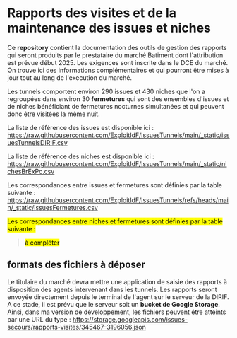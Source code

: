 # Rapports des visites et de la maintenance des issues et niches
Ce **repository** contient la documentation des outils de gestion des rapports qui seront produits par le prestataire du marché Batiment 
dont l'attribution est prévue début 2025. Les exigences sont inscrite dans le DCE du marché. 
On trouve ici des informations complémentaires et qui pourront être mises à jour tout au long de l'execution du marché.

Les tunnels comportent environ 290 issues et 430 niches que l'on a regroupées dans environ 30 **fermetures** 
qui sont des ensembles d'issues et de niches bénéficiant de fermetures nocturnes simultanées et 
qui peuvent donc être visitées la même nuit.

La liste de référence des issues est disponible ici : 
https://raw.githubusercontent.com/ExploitIdF/IssuesTunnels/main/_static/issuesTunnelsDIRIF.csv

La liste de référence des niches est disponible ici : 
https://raw.githubusercontent.com/ExploitIdF/IssuesTunnels/main/_static/nichesBrExPc.csv

Les correspondances entre issues et fermetures sont définies par la table suivante :
https://raw.githubusercontent.com/ExploitIdF/IssuesTunnels/refs/heads/main/_static/issuesFermetures.csv

<mark>Les correspondances entre niches et fermetures sont définies par la table suivante :</mark>
> <mark>à compléter</mark>

## formats des fichiers à déposer
Le titulaire du marché devra mettre une application de saisie des rapports à disposition des agents intervenant dans les tunnels.
Les rapports seront envoyée directement depuis le terminal de l'agent sur le serveur de la DIRIF.
A ce stade, il est prévu que le serveur soit un **bucket de Google Storage**.
Ainsi, dans ma version de développement, les fichiers peuvent être atteints par une URL du type : 
https://storage.googleapis.com/issues-secours/rapports-visites/345467-3196056.json






